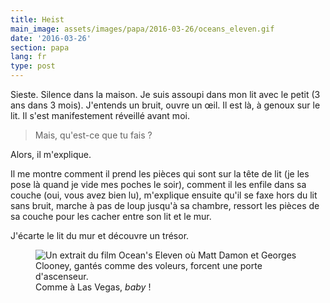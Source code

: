 ```yaml
---
title: Heist
main_image: assets/images/papa/2016-03-26/oceans_eleven.gif
date: '2016-03-26'
section: papa
lang: fr
type: post
---
```


Sieste. Silence dans la maison. Je suis assoupi dans mon lit avec le petit (3 ans dans 3 mois). J'entends un bruit, ouvre un œil. Il est là, à genoux sur le lit. Il s'est manifestement réveillé avant moi.

> Mais, qu'est-ce que tu fais ?

Alors, il m'explique.

Il me montre comment il prend les pièces qui sont sur la tête de lit (je les pose là quand je vide mes poches le soir), comment il les enfile dans sa couche (oui, vous avez bien lu), m'explique ensuite qu'il se faxe hors du lit sans bruit, marche à pas de loup jusqu'à sa chambre, ressort les pièces de sa couche pour les cacher entre son lit et le mur.

J'écarte le lit du mur et découvre un trésor.

<figure>
  <img src="/assets/images/papa/2016-03-26/oceans_eleven.gif" alt="Un extrait du film Ocean's Eleven où Matt Damon et Georges Clooney, gantés comme des voleurs, forcent une porte d'ascenseur." />
  <figcaption>Comme à Las Vegas, <i lang="en">baby</i> !</figcaption>
</figure>
